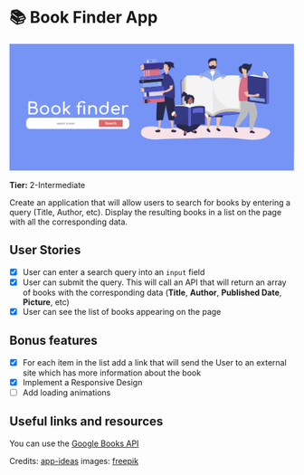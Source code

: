 # 📚️ Book Finder App 

![BookFinder](https://github.com/kleberMRocha/BookFinderApp/blob/master/src/screenshot/01.png)

**Tier:** 2-Intermediate

Create an application that will allow users to search for books by entering a query (Title, Author, etc). Display the resulting books in a list on the page with all the corresponding data.

## User Stories

- [X] User can enter a search query into an `input` field
- [X] User can submit the query. This will call an API that will return an array of books with the corresponding data (**Title**, **Author**, **Published Date**, **Picture**, etc)
- [X] User can see the list of books appearing on the page

## Bonus features

- [X] For each item in the list add a link that will send the User to an external site which has more information about the book
- [X] Implement a Responsive Design
- [ ] Add loading animations

## Useful links and resources

You can use the [Google Books API](https://developers.google.com/books/docs/overview)

Credits: [app-ideas](https://github.com/florinpop17/app-ideas/)
images: [freepik](https://br.freepik.com/vetores-gratis/grupo-de-pessoas-lendo-e-pedindo-livros_3226177.htm#page=1&query=books&position=12)
